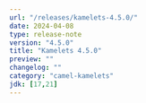 ```yaml
---
url: "/releases/kamelets-4.5.0/"
date: 2024-04-08
type: release-note
version: "4.5.0"
title: "Kamelets 4.5.0"
preview: ""
changelog: ""
category: "camel-kamelets"
jdk: [17,21]
---
```

